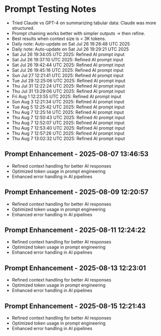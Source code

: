 # Prompt Testing Notes

- Tried Claude vs GPT-4 on summarizing tabular data: Claude was more structured.
- Prompt chaining works better with simpler outputs → then refine.
- Best results when context size is < 3K tokens.
- Daily note: Auto-update on Sat Jul 26 19:28:48 UTC 2025
- Daily note: Auto-update on Sat Jul 26 19:29:21 UTC 2025
- Sat Jul 26 19:34:05 UTC 2025: Refined AI prompt input
- Sat Jul 26 19:37:10 UTC 2025: Refined AI prompt input
- Sat Jul 26 19:42:44 UTC 2025: Refined AI prompt input
- Sat Jul 26 19:45:16 UTC 2025: Refined AI prompt input
- Sun Jul 27 12:21:41 UTC 2025: Refined AI prompt input
- Tue Jul 29 12:25:06 UTC 2025: Refined AI prompt input
- Thu Jul 31 12:22:24 UTC 2025: Refined AI prompt input
- Thu Jul 31 13:29:06 UTC 2025: Refined AI prompt input
- Fri Aug  1 12:23:55 UTC 2025: Refined AI prompt input
- Sun Aug  3 12:21:34 UTC 2025: Refined AI prompt input
- Tue Aug  5 12:25:42 UTC 2025: Refined AI prompt input
- Thu Aug  7 12:25:14 UTC 2025: Refined AI prompt input
- Thu Aug  7 12:50:43 UTC 2025: Refined AI prompt input
- Thu Aug  7 12:52:07 UTC 2025: Refined AI prompt input
- Thu Aug  7 12:53:40 UTC 2025: Refined AI prompt input
- Thu Aug  7 12:57:26 UTC 2025: Refined AI prompt input
- Thu Aug  7 13:02:32 UTC 2025: Refined AI prompt input
## Prompt Enhancement - 2025-08-07 13:46:53
- Refined context handling for better AI responses
- Optimized token usage in prompt engineering
- Enhanced error handling in AI pipelines

## Prompt Enhancement - 2025-08-09 12:20:57
- Refined context handling for better AI responses
- Optimized token usage in prompt engineering
- Enhanced error handling in AI pipelines

## Prompt Enhancement - 2025-08-11 12:24:22
- Refined context handling for better AI responses
- Optimized token usage in prompt engineering
- Enhanced error handling in AI pipelines

## Prompt Enhancement - 2025-08-13 12:23:01
- Refined context handling for better AI responses
- Optimized token usage in prompt engineering
- Enhanced error handling in AI pipelines

## Prompt Enhancement - 2025-08-15 12:21:43
- Refined context handling for better AI responses
- Optimized token usage in prompt engineering
- Enhanced error handling in AI pipelines

